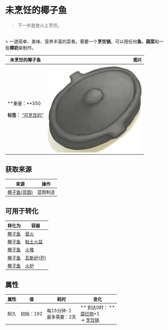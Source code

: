 # 未烹饪的椰子鱼  
> 下一步是放火上烹饪。  
<br>  
> 一道简单、美味、营养丰富的菜肴。需要一个<b>烹饪锅</b>，可以用任何<b>鱼、蔬菜</b>和一些<b>椰奶</b>来制作。  
  
  未烹饪的椰子鱼  |   图片   
 ----  |  ----:   
 **重量：**350<br><br>**标签：**	[“可烹饪的”](tag_Cookable.md)  |  <img decoding="async" src="Sprite/CookingPotClosed.png" href="a.md" style="max-width:300px;max-height:300px;">   
  
## 获取来源  
来源  |  操作  
----  |  ----  
[椰子鱼(蓝图)](Bp_CoconutFish.md)  |  蓝图制造  
## 可用于转化  
转化为  |  容器  
----  |  ----  
[椰子鱼](CoconutFish.md)  |  [营火](Campfire.md)  
[椰子鱼](CoconutFish.md)  |  [粘土火盆](ClayFirePit.md)  
[椰子鱼](CoconutFish.md)  |  [火堆](Fire.md)  
[椰子鱼](CoconutFish.md)  |  [瓦斯炉(开)](GasCookerOn.md)  
[椰子鱼](CoconutFish.md)  |  [火炉](Stove.md)  
## 属性   
属性  |  值  |  耗时  |  变化  
----  |  ----  |  ----  |  ----  
耐久  |  初始：192  |  每15分钟-1<br>最多需要：2天  |  ** 到达0时： **<br>[腐烂物](RottenRemains.md)+1 <br>→ [烹饪锅](CookingPot.md)  

